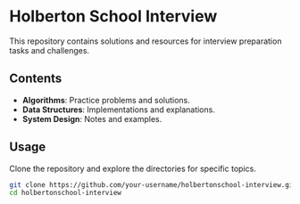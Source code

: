 # Holberton School Interview

This repository contains solutions and resources for interview preparation tasks and challenges.

## Contents

- **Algorithms**: Practice problems and solutions.
- **Data Structures**: Implementations and explanations.
- **System Design**: Notes and examples.

## Usage

Clone the repository and explore the directories for specific topics.

```bash
git clone https://github.com/your-username/holbertonschool-interview.git
cd holbertonschool-interview
```
